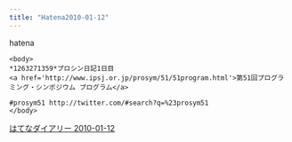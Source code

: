 ```yaml
---
title: "Hatena2010-01-12"
---
```


hatena

```
<body>
*1263271359*プロシン日記1日目
<a href='http://www.ipsj.or.jp/prosym/51/51program.html'>第51回プログラミング・シンポジウム プログラム</a>

#prosym51 http://twitter.com/#search?q=%23prosym51
</body>
```


[はてなダイアリー 2010-01-12](https://nishiohirokazu.hatenadiary.org/archive/2010/01/12)